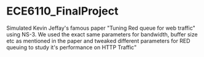 # ECE6110_FinalProject

Simulated Kevin Jeffay's famous paper "Tuning Red queue for web traffic" using NS-3. We used the exact same parameters for bandwidth, buffer size etc as mentioned in the paper and tweaked different parameters for RED queuing to study it's performance on HTTP Traffic"
